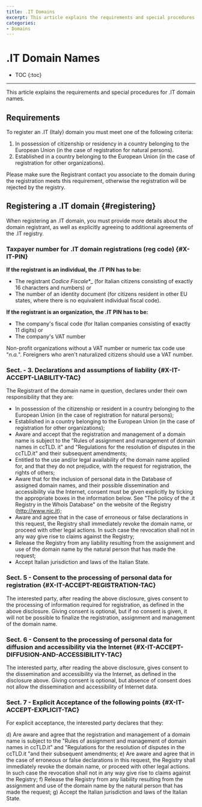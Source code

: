 ```yaml
---
title: .IT Domains
excerpt: This article explains the requirements and special procedures for .it domain names.
categories:
- Domains
---
```


# .IT Domain Names

* TOC
{:toc}

---

This article explains the requirements and special procedures for .IT domain names.


## Requirements

To register an .IT (Italy) domain you must meet one of the following criteria:

1. In possession of citizenship or residency in a country belonging to the European Union (in the case of registration for natural persons).
1. Established in a country belonging to the European Union (in the case of registration for other organizations).

Please make sure the Registrant contact you associate to the domain during the registration meets this requirement, otherwise the registration will be rejected by the registry.


## Registering a .IT domain {#registering}

When registering an .IT domain, you must provide more details about the domain registrant, as well as explicitly agreeing to additional agreements of the .IT registry.

### Taxpayer number for .IT domain registrations (reg code) {#X-IT-PIN}

**If the registrant is an individual, the .IT PIN has to be:**

- The registrant _Codice Fiscale_*_ (for Italian citizens consisting of exactly 16 characters and numbers) or
- The number of an identity document (for citizens resident in other EU states, where there is no equivalent individual fiscal code).

**If the registrant is an organization, the .IT PIN has to be:**

- The company's fiscal code (for Italian companies consisting of exactly 11 digits) or
- The company's VAT number

Non-profit organizations without a VAT number or numeric tax code use "_n.a._". Foreigners who aren't naturalized citizens should use a VAT number.

### Sect. - 3. Declarations and assumptions of liability {#X-IT-ACCEPT-LIABILITY-TAC}

The Registrant of the domain name in question, declares under their own responsibility that they are:

- In possession of the citizenship or resident in a country belonging to the European Union (in the case of registration for natural persons);
- Established in a country belonging to the European Union (in the case of registration for other organizations);
- Aware and accept that the registration and management of a domain name is subject to the "Rules of assignment and management of domain names in ccTLD. it" and "Regulations for the resolution of disputes in the ccTLD.it" and their subsequent amendments;
- Entitled to the use and/or legal availability of the domain name applied for, and that they do not prejudice, with the request for registration, the rights of others;
- Aware that for the inclusion of personal data in the Database of assigned domain names, and their possible dissemination and accessibility via the Internet, consent must be given explicitly by ticking the appropriate boxes in the information below. See "The policy of the .it Registry in the Whois Database" on the website of the Registry (http://www.nic.it);
- Aware and agree that in the case of erroneous or false declarations in this request, the Registry shall immediately revoke the domain name, or proceed with other legal actions. In such case the revocation shall not in any way give rise to claims against the Registry;
- Release the Registry from any liability resulting from the assignment and use of the domain name by the natural person that has made the request;
- Accept Italian jurisdiction and laws of the Italian State.

### Sect. 5 - Consent to the processing of personal data for registration {#X-IT-ACCEPT-REGISTRATION-TAC}

The interested party, after reading the above disclosure, gives consent to the processing of information required for registration, as defined in the above disclosure. Giving consent is optional, but if no consent is given, it will not be possible to finalize the registration, assignment and management of the domain name.

### Sect. 6 - Consent to the processing of personal data for diffusion and accessibility via the Internet {#X-IT-ACCEPT-DIFFUSION-AND-ACCESSIBILITY-TAC}

The interested party, after reading the above disclosure, gives consent to the dissemination and accessibility via the Internet, as defined in the disclosure above. Giving consent is optional, but absence of consent does not allow the dissemination and accessibility of Internet data.

### Sect. 7 - Explicit Acceptance of the following points {#X-IT-ACCEPT-EXPLICIT-TAC}

For explicit acceptance, the interested party declares that they:

d) Are aware and agree that the registration and management of a domain name is subject to the "Rules of assignment and management of domain names in ccTLD.it" and "Regulations for the resolution of disputes in the ccTLD.it "and their subsequent amendments;
e) Are aware and agree that in the case of erroneous or false declarations in this request, the Registry shall immediately revoke the domain name, or proceed with other legal actions. In such case the revocation shall not in any way give rise to claims against the Registry;
f) Release the Registry from any liability resulting from the assignment and use of the domain name by the natural person that has made the request;
g) Accept the Italian jurisdiction and laws of the Italian State.
